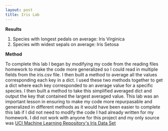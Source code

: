 ```yaml
---
layout: post
title: Iris Lab
---
```

**Results**
1. Species with longest pedals on average: Iris Virginica
2. Species with widest sepals on average: Iris Setosa  

**Method**  

To complete this lab I began by modifying my code from the reading files homework to make the code more generalized so I could read in multiple fields from the iris.csv file. I then built a method to average all the values corresponding each key in a dict. I used these two methods together to get a dict where each key corresponded to an average value for a specific species. I then built a method to take this simplified averaged dict and output the key that contained the largest averaged value. This lab was an important lesson in ensuring to make my code more repurpasable and generalized in different methods as it would have been easier to complete this lab if I did not need to modify the code I had already written for my homework. I did not work with anyone for this project and my only source was [UCI Machine Learning Repository's Iris Data Set](https://archive.ics.uci.edu/ml/datasets/Iris)
